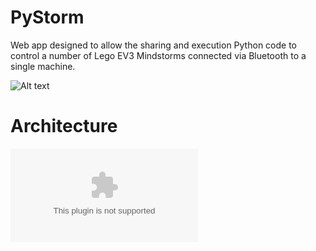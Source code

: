 # PyStorm
Web app designed to allow the sharing and execution Python code to control a number of Lego EV3 Mindstorms connected via Bluetooth to a single machine. 

![Alt text](https://github.com/Technocamps/PyStorm/blob/documatation/PyStorm%20Client.png?raw=true "Optional title")

# Architecture

![Alt text](https://github.com/Technocamps/PyStorm/blob/documatation/Arch_Diagram.eps?raw=true "Optional title")
